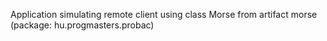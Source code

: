 Application simulating remote client using class Morse from artifact morse (package: hu.progmasters.probac) 
